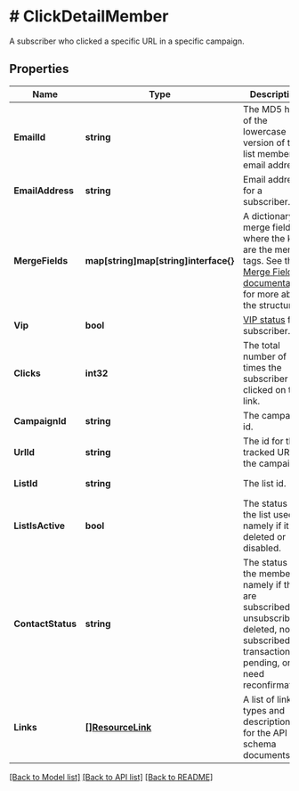 # # ClickDetailMember
A subscriber who clicked a specific URL in a specific campaign.

## Properties 


Name | Type | Description | Notes
------------ | ------------- | ------------- | -------------
**EmailId**| **string** | The MD5 hash of the lowercase version of the list member&#39;s email address.  | [optional] [readonly]
**EmailAddress**| **string** | Email address for a subscriber.  | [optional] [readonly]
**MergeFields**| **map[string]map[string]interface{}** | A dictionary of merge fields where the keys are the merge tags. See the [Merge Fields documentation](https://mailchimp.com/developer/marketing/docs/merge-fields/#structure) for more about the structure.  | [optional]
**Vip**| **bool** | [VIP status](https://mailchimp.com/help/designate-and-send-to-vip-contacts/) for subscriber.  | [optional] [readonly]
**Clicks**| **int32** | The total number of times the subscriber clicked on the link.  | [optional] [readonly]
**CampaignId**| **string** | The campaign id.  | [optional] [readonly]
**UrlId**| **string** | The id for the tracked URL in the campaign.  | [optional] [readonly]
**ListId**| **string** | The list id.  | [optional] [readonly]
**ListIsActive**| **bool** | The status of the list used, namely if it&#39;s deleted or disabled.  | [optional] [readonly]
**ContactStatus**| **string** | The status of the member, namely if they are subscribed, unsubscribed, deleted, non-subscribed, transactional, pending, or need reconfirmation.  | [optional] [readonly]
**Links**| [**[]ResourceLink**](ResourceLink.md) | A list of link types and descriptions for the API schema documents.  | [optional] [readonly]


[[Back to Model list]](../../README.md#models) [[Back to API list]](../../README.md#endpoints) [[Back to README]](../../README.md)


